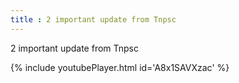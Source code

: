 ```yaml
---
title : 2 important update from Tnpsc
---
```


2 important update from Tnpsc



{% include youtubePlayer.html id='A8x1SAVXzac' %}
